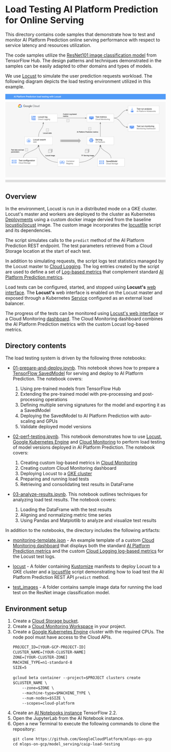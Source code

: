 # Load Testing AI Platform Prediction for Online Serving

This directory contains code samples that demonstrate how to test and monitor AI Platform Prediction online serving performance with respect to
service latency and resources utilization. 

The code samples utilize the [ResNet101 image classification model](https://tfhub.dev/google/imagenet/resnet_v2_101/classification/4) from TensorFlow Hub. 
The design patterns and techniques demonstrated in the samples can be easily adapted to other domains and types of models.


We use [Locust](locust.io) to simulate the user prediction requests workload. 
The following diagram depicts the load testing environment utilized in this example.

![Test harness](architecture.png)

## Overview
In the environment, Locust is run in a distributed mode on a GKE cluster. 
Locust's master and workers are deployed to the cluster as Kubernetes [Deployments](https://kubernetes.io/docs/concepts/workloads/controllers/deployment/) 
using a custom docker image dervied from the baseline [locustio/locust](https://hub.docker.com/r/locustio/locust) image. The custom image incorporates the [locustfile](locust/locust-image/tasks.py) script and its dependencies.

The script simulates calls to the `predict` method of the  AI Platform Prediction REST endpoint. 
The test parameters retrieved from a Cloud Storage location at the start of each test.

In addition to simulating requests, the script logs test statistics managed by the Locust master to [Cloud Logging](https://cloud.google.com/logging). 
The log entries created by the script are used to define a set of [Log-based metrics](https://cloud.google.com/logging/docs/logs-based-metrics) 
that complement standard [AI Platform Prediction metrics](https://cloud.google.com/monitoring/api/metrics_gcp#gcp-ml). 

Load tests can be configured, started, and stopped using **Locust's** [web interface](https://docs.locust.io/en/stable/quickstart.html#locust-s-web-interface). 
The **Locust's** web interface is enabled on the Locust master and exposed through a Kubernetes [Service](https://kubernetes.io/docs/concepts/services-networking/service/) 
configured as an external load balancer.

The progress of the tests can be monitored using [Locust's web interface](https://docs.locust.io/en/stable/quickstart.html#locust-s-web-interface) 
or a Cloud Monitoring [dashboard](https://cloud.google.com/monitoring/dashboards). 
The Cloud Monitoring dashboard combines the AI Platform Prediction metrics with the custom Locust log-based metrics.

## Directory contents
The load testing system is driven by the following three notebooks:

* [01-prepare-and-deploy.ipynb](01-prepare-and-deployipynb). This notebook shows how to prepare a [TensorFlow SavedModel](https://www.tensorflow.org/guide/saved_model) for 
serving and deploy to AI Platform Prediction. The notebook covers:
    1. Using pre-trained models from TensorFlow Hub
    2. Extending the pre-trained model with pre-processing and post-processing operations 
    3. Defining multiple serving signatures for the model and exporting it as a SavedModel
    4. Deploying the SavedModel to AI Platform Prediction with auto-scaling and GPUs
    5. Validate deployed model versions

* [02-perf-testing.ipynb](02-perf-testing.ipynb). This notebook demonstrates how to use [Locust](locust.io), [Google Kubernetes Engine](https://cloud.google.com/kubernetes-engine) and [Cloud Monitoring](https://cloud.google.com/monitoring) to perform load testing of model versions deployed in AI Platform Prediction. 
The notebook covers:
    1. Creating custom log-based metrics in [Cloud Monitoring](https://cloud.google.com/monitoring)
    2. Creating custom Cloud Monitoring dashboard
    3. Deploying Locust to a [GKE cluster](https://cloud.google.com/kubernetes-engine)
    4. Preparing and running load tests
    5. Retrieving and consolidating test results in DataFrame

* [03-analyze-results.ipynb](03-analyze-results.ipynb). This notebook outlines techniques for analyzing load test results. 
The notebook covers:
    1. Loading the DataFrame with the test results
    2. Aligning and normalizing metric time series
    3. Using Pandas and Matplotlib to analyze and visualize test results

In addition to the notebooks, the directory includes the following artifacts:

* [monitoring-template.json](monitoring-template.json) - An example template of a custom [Cloud Monitoring dashboard](https://cloud.google.com/monitoring/dashboards) that displays both the standard [AI Platform Prediction metrics](https://cloud.google.com/monitoring/api/metrics_gcp#gcp-ml) and the custom [Cloud Logging log-based metrics](https://cloud.google.com/logging/docs/logs-based-metrics) for the Locust test logs.

* [locust](locust) - A folder containing [Kustomize](https://kustomize.io/) manifests to deploy Locust to a GKE cluster and a [locustfile](https://docs.locust.io/en/stable/writing-a-locustfile.html) script demonstrating how to load test the AI Platform Prediction REST API `predict` method.

* [test_images](test_images) - A folder contains sample image data for running the load test on the ResNet image classification model.


## Environment setup

1. Create a [Cloud Storage bucket](https://cloud.google.com/storage/docs/creating-buckets).
2. Create a [Cloud Monitoring Workspace](https://cloud.google.com/monitoring/workspaces/create) in your project.
3. Create a [Google Kubernetes Engine](https://cloud.google.com/kubernetes-engine/docs/how-to/creating-a-cluster) cluster with the required CPUs. 
The node pool must have access to the Cloud APIs.
    ```
    PROJECT_ID=[YOUR-GCP-PROJECT-ID]
    CLUSTER_NAME=[YOUR-CLUSTER-NAME]
    ZONE=[YOUR-CLUSTER-ZONE]
    MACHINE_TYPE=n1-standard-8
    SIZE=5

    gcloud beta container --project=$PROJECT clusters create $CLUSTER_NAME \
        --zone=$ZONE \
        --machine-type=$MACHINE_TYPE \
        --num-nodes=$SIZE \
        --scopes=cloud-platform 
     ```
4. Create an [AI Notebooks instance](https://cloud.google.com/ai-platform/notebooks/docs/create-new) TensorFlow 2.2.
5. Open the JupyterLab from the AI Notebook instance.
6. Open a new Terminal to execute the following commands to clone the repository:
    ```
    git clone https://github.com/GoogleCloudPlatform/mlops-on-gcp
    cd mlops-on-gcp/model_serving/caip-load-testing
    ```




